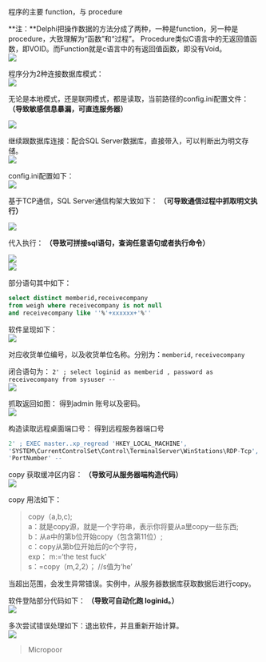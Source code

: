
程序的主要 function，与 procedure

**注：**Delphi把操作数据的方法分成了两种，一种是function，另一种是procedure，大致理解为“函数”和“过程”。
Procedure类似C语言中的无返回值函数，即VOID。而Function就是c语言中的有返回值函数，即没有Void。  
![](/img/21e65a213b1774c59d03619cb69683b4.jpg)

程序分为2种连接数据库模式：  
![](/img/080d91e0679721483224a0d29b818c61.jpg)

无论是本地模式，还是联网模式，都是读取，当前路径的config.ini配置文件：
**（导致敏感信息暴漏，可直连服务器）**

![](/img/00335e7c032c10d239df4a1c64a1543e.jpg)

继续跟数据库连接：配合SQL Server数据库，直接带入，可以判断出为明文存储。  
![](/img/f0281f9b417bfcff8962a51f84f410b3.jpg)

config.ini配置如下：  
![](/img/7a7ab42ea759160c062a56d2c4f1cc88.jpg)

基于TCP通信，SQL Server通信构架大致如下：
**（可导致通信过程中抓取明文执行）**

![](/img/109415886494f35eb1abb0dc65e1ea4a.jpg)

代入执行：
**（导致可拼接sql语句，查询任意语句或者执行命令）**

![](/img/f2d2fa55ca7000f6ac4e2a7f35096223.jpg)  
![](/img/9c7cde20e5b9f00367d3e9e6742795bd.jpg)

部分语句其中如下：
```sql
select distinct memberid,receivecompany 
from weigh where receivecompany is not null 
and receivecompany like ''%'+xxxxxx+'%''
```

软件呈现如下：  
![](/img/fb920104b40786b665ab4f54efcc7f45.jpg)

对应收货单位编号，以及收货单位名称。分别为：`memberid`, `receivecompany`

闭合语句为：
`2' ; select loginid as memberid , password as receivecompany from sysuser --`  
![](/img/3fe1f0dff1f17524e03aa152e59172b2.jpg)

抓取返回如图：
得到admin 账号以及密码。  
![](/img/0832ba025e9189a7099cd2e4dc368152.jpg)

构造读取远程桌面端口号：
得到远程服务器端口号
```sql
2' ; EXEC master..xp_regread 'HKEY_LOCAL_MACHINE',
'SYSTEM\CurrentControlSet\Control\TerminalServer\WinStations\RDP-Tcp',
'PortNumber' --
```

copy 获取缓冲区内容：
**（导致可从服务器端构造代码）**  
![](/img/12eae8dd1c87a5e9f14244f5c7b4eb70.jpg)

copy 用法如下：

> copy（a,b,c);  
>a：就是copy源，就是一个字符串，表示你将要从a里copy一些东西;  
>b：从a中的第b位开始copy（包含第11位）;  
>c：copy从第b位开始后的c个字符，  
>exp： m:=‘the test fuck'  
>      s：=copy（m,2,2）； //s值为‘he’

当超出范围，会发生异常错误。实例中，从服务器数据库获取数据后进行copy。

软件登陆部分代码如下：
**（导致可自动化跑 loginid。）**  
![](/img/24734f4bbaa74f862cfbcac3b53faf83.jpg)

多次尝试错误处理如下：退出软件，并且重新开始计算。  
![](/img/4ec9526c01770e2d5f17c9cc9a76b26b.jpg)



>   Micropoor
